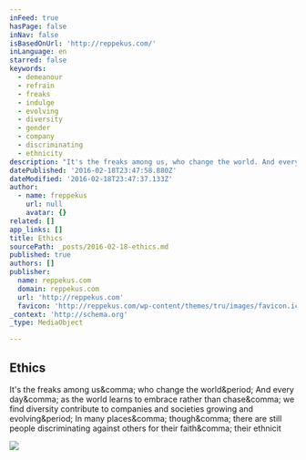 ```yaml
---
inFeed: true
hasPage: false
inNav: false
isBasedOnUrl: 'http://reppekus.com/'
inLanguage: en
starred: false
keywords:
  - demeanour
  - refrain
  - freaks
  - indulge
  - evolving
  - diversity
  - gender
  - company
  - discriminating
  - ethnicity
description: "It's the freaks among us, who change the world. And every day, as the world learns to embrace rather than chase, we find diversity contribute to companies and societies growing and evolving. In many places, though, there are still people discriminating against others for their faith, their ethnicit"
datePublished: '2016-02-18T23:47:58.880Z'
dateModified: '2016-02-18T23:47:37.133Z'
author:
  - name: freppekus
    url: null
    avatar: {}
related: []
app_links: []
title: Ethics
sourcePath: _posts/2016-02-18-ethics.md
published: true
authors: []
publisher:
  name: reppekus.com
  domain: reppekus.com
  url: 'http://reppekus.com'
  favicon: 'http://reppekus.com/wp-content/themes/tru/images/favicon.ico'
_context: 'http://schema.org'
_type: MediaObject

---
```

<article style=""><h1>Ethics</h1><p>It's the freaks among us&amp;comma; who change the world&amp;period; And every day&amp;comma; as the world learns to embrace rather than chase&amp;comma; we find diversity contribute to companies and societies growing and evolving&amp;period; In many places&amp;comma; though&amp;comma; there are still people discriminating against others for their faith&amp;comma; their ethnicit</p><img src="http://reppekus.com/wp-content/uploads/2015/12/LoveYourFreaks-250x250.png" /></article>